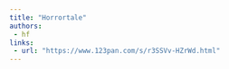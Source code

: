 ```yaml
---
title: "Horrortale"
authors:
 - hf
links:
 - url: "https://www.123pan.com/s/r3SSVv-HZrWd.html"
---
```

